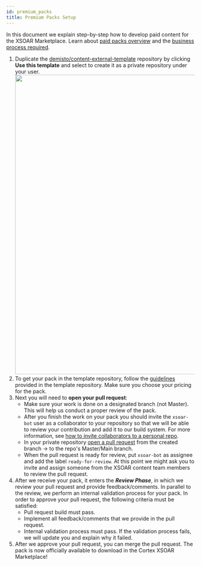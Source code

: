 ```yaml
---
id: premium_packs
title: Premium Packs Setup
---
```


In this document we explain step-by-step how to develop paid content for the XSOAR Marketplace. Learn about [paid packs overview](/docs/partners/premium-packs) and the [business process required](/docs/partners/premium-packs-process).

1. Duplicate the [demisto/content-external-template](https://github.com/demisto/content-external-template) repository by clicking **Use this template** and select to create it as a private repository under your user.  
<img src="/doc_imgs/integrations/demisto_content-external-template.png" width="800"></img>  
2. To get your pack in the template repository, follow the [guidelines](https://github.com/demisto/content-external-template#getting-started) provided in the template repository. Make sure you choose your pricing for the pack.
3. Next you will need to **open your pull request**:
    - Make sure your work is done on a designated branch (not Master). This will help us conduct a proper review of the pack.
    - After you finish the work on your pack you should invite the `xsoar-bot` user as a collaborator to your repository so that we will be able to review your contribution and add it to our build system. For more information, see [how to invite collaborators to a personal repo](https://docs.github.com/en/github/setting-up-and-managing-your-github-user-account/inviting-collaborators-to-a-personal-repository).
    - In your private repository [open a pull request](https://help.github.com/articles/creating-a-pull-request-from-a-fork/) from the created branch → to the repo's Master/Main branch.
    - When the pull request is ready for review, put `xsoar-bot` as assignee and add the label `ready-for-review`. At this point we might ask you to invite and assign someone from the XSOAR content team members to review the pull request.
4. After we receive your pack, it enters the ***Review Phase***, in which we review your pull request and provide feedback/comments. In parallel to the review, we perform an internal validation process for your pack. In order to approve your pull request, the following criteria must be satisfied:
   - Pull request build must pass.
   - Implement all feedback/comments that we provide in the pull request.
   - Internal validation process must pass. If the validation process fails, we will update you and explain why it failed.
5. After we approve your pull request, you can merge the pull request.
The pack is now officially available to download in the Cortex XSOAR Marketplace!
